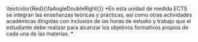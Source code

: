 
\textcolor{Red}{\faAngleDoubleRight{}} *En esta unidad de medida ECTS se integran las enseñanzas teóricas y prácticas, así como otras actividades académicas dirigidas con inclusión de las horas de estudio y trabajo que el estudiante debe realizar para alcanzar los objetivos formativos propios de cada una de las materias. *

